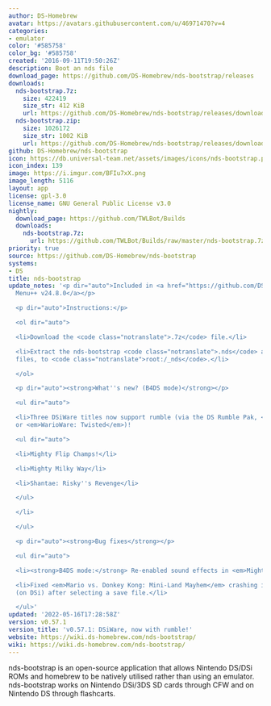 ```yaml
---
author: DS-Homebrew
avatar: https://avatars.githubusercontent.com/u/46971470?v=4
categories:
- emulator
color: '#585758'
color_bg: '#585758'
created: '2016-09-11T19:50:26Z'
description: Boot an nds file
download_page: https://github.com/DS-Homebrew/nds-bootstrap/releases
downloads:
  nds-bootstrap.7z:
    size: 422419
    size_str: 412 KiB
    url: https://github.com/DS-Homebrew/nds-bootstrap/releases/download/v0.57.1/nds-bootstrap.7z
  nds-bootstrap.zip:
    size: 1026172
    size_str: 1002 KiB
    url: https://github.com/DS-Homebrew/nds-bootstrap/releases/download/v0.57.1/nds-bootstrap.zip
github: DS-Homebrew/nds-bootstrap
icon: https://db.universal-team.net/assets/images/icons/nds-bootstrap.png
icon_index: 139
image: https://i.imgur.com/BFIu7xX.png
image_length: 5116
layout: app
license: gpl-3.0
license_name: GNU General Public License v3.0
nightly:
  download_page: https://github.com/TWLBot/Builds
  downloads:
    nds-bootstrap.7z:
      url: https://github.com/TWLBot/Builds/raw/master/nds-bootstrap.7z
priority: true
source: https://github.com/DS-Homebrew/nds-bootstrap
systems:
- DS
title: nds-bootstrap
update_notes: '<p dir="auto">Included in <a href="https://github.com/DS-Homebrew/TWiLightMenu/releases/tag/v24.8.0"><strong>TW</strong>i<strong>L</strong>ight
  Menu++ v24.8.0</a></p>

  <p dir="auto">Instructions:</p>

  <ol dir="auto">

  <li>Download the <code class="notranslate">.7z</code> file.</li>

  <li>Extract the nds-bootstrap <code class="notranslate">.nds</code> and <code class="notranslate">.ver</code>
  files, to <code class="notranslate">root:/_nds</code>.</li>

  </ol>

  <p dir="auto"><strong>What''s new? (B4DS mode)</strong></p>

  <ul dir="auto">

  <li>Three DSiWare titles now support rumble (via the DS Rumble Pak, <em>Drill Dozer</em>,
  or <em>WarioWare: Twisted</em>)!

  <ul dir="auto">

  <li>Mighty Flip Champs!</li>

  <li>Mighty Milky Way</li>

  <li>Shantae: Risky''s Revenge</li>

  </ul>

  </li>

  </ul>

  <p dir="auto"><strong>Bug fixes</strong></p>

  <ul dir="auto">

  <li><strong>B4DS mode:</strong> Re-enabled sound effects in <em>Mighty Milky Way</em>.</li>

  <li>Fixed <em>Mario vs. Donkey Kong: Mini-Land Mayhem</em> crashing in DSi mode
  (on DSi) after selecting a save file.</li>

  </ul>'
updated: '2022-05-16T17:28:58Z'
version: v0.57.1
version_title: 'v0.57.1: DSiWare, now with rumble!'
website: https://wiki.ds-homebrew.com/nds-bootstrap/
wiki: https://wiki.ds-homebrew.com/nds-bootstrap/
---
```

nds-bootstrap is an open-source application that allows Nintendo DS/DSi ROMs and homebrew to be natively utilised rather than using an emulator. nds-bootstrap works on Nintendo DSi/3DS SD cards through CFW and on Nintendo DS through flashcarts.